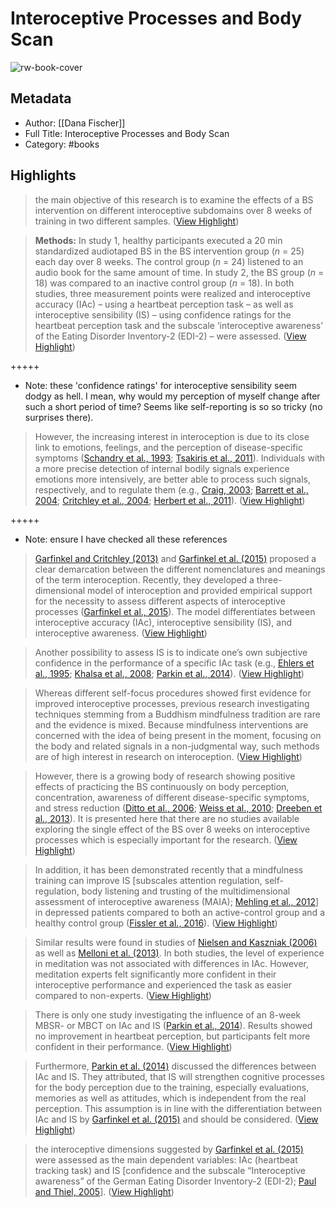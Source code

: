 # Interoceptive Processes and Body Scan

![rw-book-cover](https://readwise-assets.s3.amazonaws.com/media/reader/parsed_document_assets/78630308/cover-cover.jpg)

## Metadata
- Author: [[Dana Fischer]]
- Full Title: Interoceptive Processes and Body Scan
- Category: #books

## Highlights

> the main objective of this research is to examine the effects of a BS intervention on different interoceptive subdomains over 8 weeks of training in two different samples. ([View Highlight](https://read.readwise.io/read/01h7cxah9p6kymsv470skvqfry))


> **Methods:** In study 1, healthy participants executed a 20 min standardized audiotaped BS in the BS intervention group (*n* = 25) each day over 8 weeks. The control group (*n* = 24) listened to an audio book for the same amount of time. In study 2, the BS group (*n* = 18) was compared to an inactive control group (*n* = 18). In both studies, three measurement points were realized and interoceptive accuracy (IAc) – using a heartbeat perception task – as well as interoceptive sensibility (IS) – using confidence ratings for the heartbeat perception task and the subscale ‘interoceptive awareness’ of the Eating Disorder Inventory-2 (EDI-2) – were assessed. ([View Highlight](https://read.readwise.io/read/01h7cxap2rh0q2badneedfpfdk))


+++++ 
- Note: these 'confidence ratings' for interoceptive sensibility seem dodgy as hell. I mean, why would my perception of myself change after such a short period of time? Seems like self-reporting is so so tricky (no surprises there).


> However, the increasing interest in interoception is due to its close link to emotions, feelings, and the perception of disease-specific symptoms ([Schandry et al., 1993](#ref-71); [Tsakiris et al., 2011](#ref-74)). Individuals with a more precise detection of internal bodily signals experience emotions more intensively, are better able to process such signals, respectively, and to regulate them (e.g., [Craig, 2003](#ref-11); [Barrett et al., 2004](#ref-4); [Critchley et al., 2004](#ref-12); [Herbert et al., 2011](#ref-33)). ([View Highlight](https://read.readwise.io/read/01h7cxgzcrvym5ek2ywc2amk8v))


+++++ 
- Note: ensure I have checked all these references


> [Garfinkel and Critchley (2013)](#ref-28) and [Garfinkel et al. (2015)](#ref-30) proposed a clear demarcation between the different nomenclatures and meanings of the term interoception. Recently, they developed a three-dimensional model of interoception and provided empirical support for the necessity to assess different aspects of interoceptive processes ([Garfinkel et al., 2015](#ref-30)). The model differentiates between interoceptive accuracy (IAc), interoceptive sensibility (IS), and interoceptive awareness. ([View Highlight](https://read.readwise.io/read/01h7cxpf73cayk69jqtat2s2b6))


> Another possibility to assess IS is to indicate one’s own subjective confidence in the performance of a specific IAc task (e.g., [Ehlers et al., 1995](#ref-22); [Khalsa et al., 2008](#ref-46); [Parkin et al., 2014](#ref-59)). ([View Highlight](https://read.readwise.io/read/01h7cxmdebcay2nrykxa5pprbz))


> Whereas different self-focus procedures showed first evidence for improved interoceptive processes, previous research investigating techniques stemming from a Buddhism mindfulness tradition are rare and the evidence is mixed. Because mindfulness interventions are concerned with the idea of being present in the moment, focusing on the body and related signals in a non-judgmental way, such methods are of high interest in research on interoception. ([View Highlight](https://read.readwise.io/read/01h7cxx2attqg6wd483cxc10hp))


> However, there is a growing body of research showing positive effects of practicing the BS continuously on body perception, concentration, awareness of different disease-specific symptoms, and stress reduction ([Ditto et al., 2006](#ref-16); [Weiss et al., 2010](#ref-78); [Dreeben et al., 2013](#ref-17)). It is presented here that there are no studies available exploring the single effect of the BS over 8 weeks on interoceptive processes which is especially important for the research. ([View Highlight](https://read.readwise.io/read/01h7cxzdfpn6mhq7k0ajm29bcy))


> In addition, it has been demonstrated recently that a mindfulness training can improve IS [subscales attention regulation, self-regulation, body listening and trusting of the multidimensional assessment of interoceptive awareness (MAIA); [Mehling et al., 2012](#ref-55)] in depressed patients compared to both an active-control group and a healthy control group ([Fissler et al., 2016](#ref-27)). ([View Highlight](https://read.readwise.io/read/01h7cy112yc90jw1wwdefsk1sr))


> Similar results were found in studies of [Nielsen and Kaszniak (2006)](#ref-58) as well as [Melloni et al. (2013)](#ref-56). In both studies, the level of experience in meditation was not associated with differences in IAc. However, meditation experts felt significantly more confident in their interoceptive performance and experienced the task as easier compared to non-experts. ([View Highlight](https://read.readwise.io/read/01h7cy3661s3tn2br0j6596dh0))


> There is only one study investigating the influence of an 8-week MBSR- or MBCT on IAc and IS ([Parkin et al., 2014](#ref-59)). Results showed no improvement in heartbeat perception, but participants felt more confident in their performance. ([View Highlight](https://read.readwise.io/read/01h7cy5553pg4dd51q9kcgajkt))


> Furthermore, [Parkin et al. (2014)](#ref-59) discussed the differences between IAc and IS. They attributed, that IS will strengthen cognitive processes for the body perception due to the training, especially evaluations, memories as well as attitudes, which is independent from the real perception. This assumption is in line with the differentiation between IAc and IS by [Garfinkel et al. (2015)](#ref-30) and should be considered. ([View Highlight](https://read.readwise.io/read/01h7cy7kkz8mjbhyjgdzmaxh07))


> the interoceptive dimensions suggested by [Garfinkel et al. (2015)](#ref-30) were assessed as the main dependent variables: IAc (heartbeat tracking task) and IS [confidence and the subscale “Interoceptive awareness” of the German Eating Disorder Inventory-2 (EDI-2); [Paul and Thiel, 2005](#ref-60)]. ([View Highlight](https://read.readwise.io/read/01h7cyd24e5v125eh5q01zhwbj))

